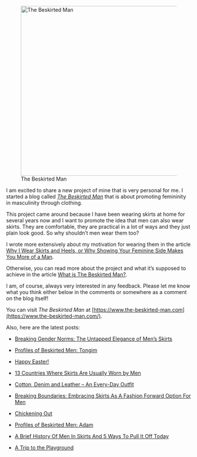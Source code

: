 <figure><img loading="lazy" decoding="async" src="avatar.jpg" alt="The Beskirted Man" style="width:462px;height:462px"><figcaption>The Beskirted Man</figcaption></figure>

I am excited to share a new project of mine that is very personal for me. I started a blog called *[The Beskirted Man](https://www.the-beskirted-man.com/)* that is about promoting femininity in masculinity through clothing.

This project came around because I have been wearing skirts at home for several years now and I want to promote the idea that men can also wear skirts. They are comfortable, they are practical in a lot of ways and they just plain look good. So why shouldn’t men wear them too?

I wrote more extensively about my motivation for wearing them in the article [Why I Wear Skirts and Heels, or Why Showing Your Feminine Side Makes You More of a Man](https://www.the-beskirted-man.com/skirts-and-dresses/why-i-wear-skirts-and-heels-or-why-showing-your-feminine-side-makes-you-more-of-a-man/).

Otherwise, you can read more about the project and what it’s supposed to achieve in the article [What is The Beskirted Man?](https://www.the-beskirted-man.com/general/what-is-the-beskirted-man/).

I am, of course, always very interested in any feedback. Please let me know what you think either below in the comments or somewhere as a comment on the blog itself!

You can visit *The Beskirted Man* at [https://www.the-beskirted-man.com](https://www.the-beskirted-man.com/).

Also, here are the latest posts:

-   [Breaking Gender Norms: The Untapped Elegance of Men’s Skirts](https://www.the-beskirted-man.com/in-the-media/breaking-gender-norms-the-untapped-elegance-of-mens-skirts/)
    
-   [Profiles of Beskirted Men: Tongim](https://www.the-beskirted-man.com/profiles-of-beskirted-men/tongim/)
    
-   [Happy Easter!](https://www.the-beskirted-man.com/general/happy-easter-2025/)
    
-   [13 Countries Where Skirts Are Usually Worn by Men](https://www.the-beskirted-man.com/in-the-media/13-countries-where-skirts-are-usually-worn-by-men/)
    
-   [Cotton, Denim and Leather – An Every-Day Outfit](https://www.the-beskirted-man.com/outfits/cotton-denim-and-leather-an-every-day-outfit/)
    
-   [Breaking Boundaries: Embracing Skirts As A Fashion Forward Option For Men](https://www.the-beskirted-man.com/in-the-media/breaking-boundaries-embracing-skirts-as-a-fashion-forward-option-for-men/)
    
-   [Chickening Out](https://www.the-beskirted-man.com/personal-experiences/chickening-out/)
    
-   [Profiles of Beskirted Men: Adam](https://www.the-beskirted-man.com/profiles-of-beskirted-men/adam/)
    
-   [A Brief History Of Men In Skirts And 5 Ways To Pull It Off Today](https://www.the-beskirted-man.com/in-the-media/a-brief-history-of-men-in-skirts-and-5-ways-to-pull-it-off-today/)
    
-   [A Trip to the Playground](https://www.the-beskirted-man.com/in-public/a-trip-to-the-playground/)